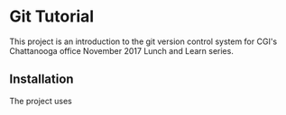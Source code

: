# Git Tutorial

This project is an introduction to the git version control system for CGI's Chattanooga office November 2017 Lunch and Learn series. 

## Installation

The project uses